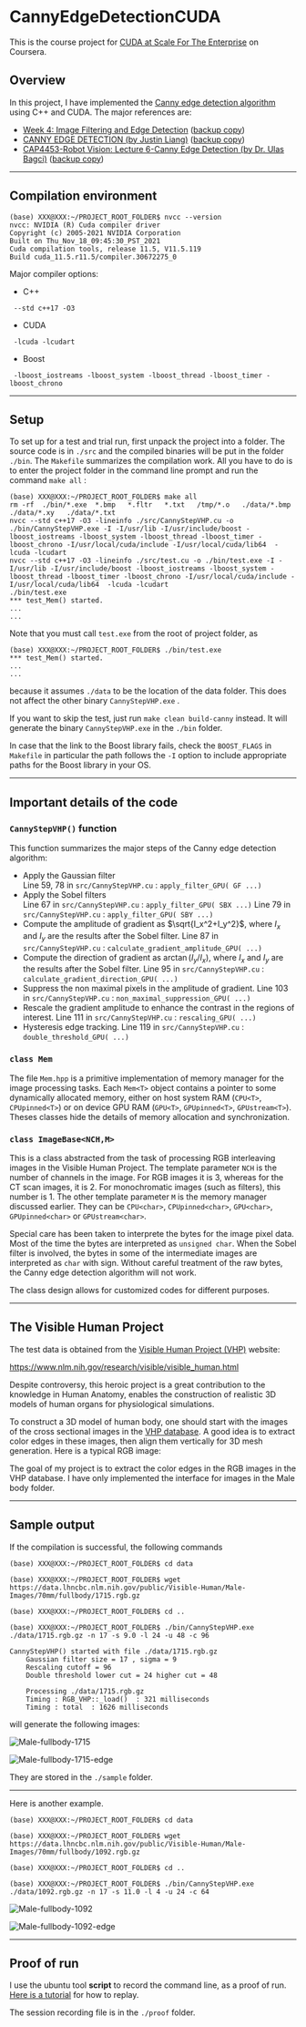 # CannyEdgeDetectionCUDA

This is the course project for [CUDA at Scale For The Enterprise](https://www.coursera.org/learn/cuda-at-scale-for-the-enterprise) on Coursera. 

## Overview

In this project, I have implemented the [Canny edge detection algorithm](https://en.wikipedia.org/wiki/Canny_edge_detector) using C++ and CUDA. The major references are:

+ [Week 4: Image Filtering and Edge Detection](https://sbme-tutorials.github.io/2018/cv/notes/4_week4.html) ([backup copy](./references/Week4.pdf))
+ [CANNY EDGE DETECTION (by Justin Liang)](https://justin-liang.com/tutorials/canny/) ([backup copy](./references/Canny_Liang.pdf))
+ [CAP4453-Robot Vision: Lecture 6-Canny Edge Detection (by Dr. Ulas Bagci)](http://www.cs.ucf.edu/~bagci/teaching/robotvision18/Lec6.pdf) ([backup copy](./references/CAP4453_Lecture6.pdf))


---

## Compilation environment

```
(base) XXX@XXX:~/PROJECT_ROOT_FOLDER$ nvcc --version
nvcc: NVIDIA (R) Cuda compiler driver
Copyright (c) 2005-2021 NVIDIA Corporation
Built on Thu_Nov_18_09:45:30_PST_2021
Cuda compilation tools, release 11.5, V11.5.119
Build cuda_11.5.r11.5/compiler.30672275_0
```

Major compiler options:

+ C++
```
 --std c++17 -O3 
```
+ CUDA
```
 -lcuda -lcudart 
```
+ Boost
```
 -lboost_iostreams -lboost_system -lboost_thread -lboost_timer -lboost_chrono
```

---

## Setup

To set up for a test and trial run, first unpack the project into a folder. The source code is in `./src` and the compiled binaries will be put in the folder `./bin`. The  `Makefile`  summarizes the compilation work. All you have to do is to enter the project folder in the command line prompt and run the command `make all` :

```
(base) XXX@XXX:~/PROJECT_ROOT_FOLDER$ make all
rm -rf  ./bin/*.exe  *.bmp   *.fltr   *.txt   /tmp/*.o   ./data/*.bmp   ./data/*.xy   ./data/*.txt
nvcc --std c++17 -O3 -lineinfo ./src/CannyStepVHP.cu -o ./bin/CannyStepVHP.exe -I -I/usr/lib -I/usr/include/boost -lboost_iostreams -lboost_system -lboost_thread -lboost_timer -lboost_chrono -I/usr/local/cuda/include -I/usr/local/cuda/lib64  -lcuda -lcudart 
nvcc --std c++17 -O3 -lineinfo ./src/test.cu -o ./bin/test.exe -I -I/usr/lib -I/usr/include/boost -lboost_iostreams -lboost_system -lboost_thread -lboost_timer -lboost_chrono -I/usr/local/cuda/include -I/usr/local/cuda/lib64  -lcuda -lcudart 
./bin/test.exe
*** test_Mem() started.
...
...
```

Note that you must call `test.exe` from the root of project folder, as 

```
(base) XXX@XXX:~/PROJECT_ROOT_FOLDER$ ./bin/test.exe 
*** test_Mem() started.
...
...
```
because it assumes `./data` to be the location of the data folder. This does not affect the other binary `CannyStepVHP.exe` . 


If you want to skip the test, just run `make clean build-canny` instead. It will generate the binary  `CannyStepVHP.exe`  in the  `./bin`  folder. 

In case that the link to the Boost library fails, check the `BOOST_FLAGS` in `Makefile`  in particular the path follows the `-I` option to include appropriate paths for the Boost library in your OS.  

---

## Important details of the code

### `CannyStepVHP()` function 

This function summarizes the major steps of the Canny edge detection algorithm:
+ Apply the Gaussian filter  
  Line 59, 78 in `src/CannyStepVHP.cu` :  `apply_filter_GPU( GF ...)`
+ Apply the Sobel filters  
  Line 67 in `src/CannyStepVHP.cu` :  `apply_filter_GPU( SBX ...)`
  Line 79 in `src/CannyStepVHP.cu` :  `apply_filter_GPU( SBY ...)`
+ Compute the amplitude of gradient as $\sqrt{I_x^2+I_y^2}$, where $I_x$ and $I_y$ are the results after the Sobel filter.
  Line 87 in `src/CannyStepVHP.cu` :  `calculate_gradient_amplitude_GPU( ...)`
+ Compute the direction of gradient as $\arctan(I_y/I_x)$, where $I_x$ and $I_y$ are the results after the Sobel filter.
  Line 95 in `src/CannyStepVHP.cu` :  `calculate_gradient_direction_GPU( ...)`
+ Suppress the non maximal pixels in the amplitude of gradient.
  Line 103 in `src/CannyStepVHP.cu` :  `non_maximal_suppression_GPU( ...)`
+ Rescale the gradient amplitude to enhance the contrast in the regions of interest.
  Line 111 in `src/CannyStepVHP.cu` :  `rescaling_GPU( ...)`
+ Hysteresis edge tracking.
  Line 119 in `src/CannyStepVHP.cu` :  `double_threshold_GPU( ...)`


### `class Mem`

The file `Mem.hpp` is a primitive implementation of memory manager for the image processing tasks. Each `Mem<T>` object contains a pointer to some dynamically allocated memory, either on host system RAM (`CPU<T>`, `CPUpinned<T>`) or on device GPU RAM (`GPU<T>`, `GPUpinned<T>`, `GPUstream<T>`). Theses classes hide the details of memory allocation and synchronization.  


### `class ImageBase<NCH,M>`

This is a class abstracted from the task of processing RGB interleaving images in the Visible Human Project. The template parameter `NCH` is the number of channels in the image. For RGB images it is 3, whereas for the CT scan images, it is 2. For monochromatic images (such as filters), this number is 1. The other template parameter `M` is the memory manager discussed earlier. They can be `CPU<char>`, `CPUpinned<char>`, `GPU<char>`, `GPUpinned<char>` or `GPUstream<char>`.

Special care has been taken to interprete the bytes for the image pixel data. Most of the time the bytes are interpreted as `unsigned char`. When the Sobel filter is involved, the bytes in some of the intermediate images are interpreted as `char` with sign. Without careful treatment of the raw bytes, the Canny edge detection algorithm will not work. 

The class design allows for customized codes for different purposes. 

---

## The Visible Human Project

The test data is obtained from the [Visible Human Project (VHP)](https://en.wikipedia.org/wiki/Visible_Human_Project) website:

https://www.nlm.nih.gov/research/visible/visible_human.html

Despite controversy, this heroic project is a great contribution to the knowledge in Human Anatomy, enables the construction of realistic 3D models of human organs for physiological simulations. 

To construct a 3D model of human body, one should start with the images of the cross sectional images in the [VHP database](https://www.nlm.nih.gov/databases/download/vhp.html). A good idea is to extract color edges in these images, then align them vertically for 3D mesh generation. Here is a typical RGB image:



The goal of my project is to extract the color edges in the RGB images in the VHP database. I have only implemented the interface for images in the Male body folder.  

---

## Sample output

If the compilation is successful, the following commands 

```
(base) XXX@XXX:~/PROJECT_ROOT_FOLDER$ cd data

(base) XXX@XXX:~/PROJECT_ROOT_FOLDER$ wget https://data.lhncbc.nlm.nih.gov/public/Visible-Human/Male-Images/70mm/fullbody/1715.rgb.gz

(base) XXX@XXX:~/PROJECT_ROOT_FOLDER$ cd ..

(base) XXX@XXX:~/PROJECT_ROOT_FOLDER$ ./bin/CannyStepVHP.exe ./data/1715.rgb.gz -n 17 -s 9.0 -l 24 -u 48 -c 96

CannyStepVHP() started with file ./data/1715.rgb.gz
    Gaussian filter size = 17 , sigma = 9
    Rescaling cutoff = 96
    Double threshold lower cut = 24 higher cut = 48

    Processing ./data/1715.rgb.gz
    Timing : RGB_VHP::_load()  : 321 milliseconds
    Timing : total  : 1626 milliseconds
```

will generate the following images:

![Male-fullbody-1715](./sample/1715.rgb.gz.bmp)

![Male-fullbody-1715-edge](./sample/1715.rgb.gz.canny.bmp)

They are stored in the `./sample` folder.

---

Here is another example.

```
(base) XXX@XXX:~/PROJECT_ROOT_FOLDER$ cd data

(base) XXX@XXX:~/PROJECT_ROOT_FOLDER$ wget https://data.lhncbc.nlm.nih.gov/public/Visible-Human/Male-Images/70mm/fullbody/1092.rgb.gz

(base) XXX@XXX:~/PROJECT_ROOT_FOLDER$ cd ..

(base) XXX@XXX:~/PROJECT_ROOT_FOLDER$ ./bin/CannyStepVHP.exe ./data/1092.rgb.gz -n 17 -s 11.0 -l 4 -u 24 -c 64
```

![Male-fullbody-1092](./sample/1092.rgb.gz.bmp)

![Male-fullbody-1092-edge](./sample/1092.rgb.gz.canny.bmp)

---

## Proof of run

I use the ubuntu tool **script** to record the command line, as a proof of run. [Here is a tutorial](https://www.howtogeek.com/devops/how-to-record-linux-terminal-commands-with-script/) for how to replay. 

The session recording file is in the `./proof` folder.
